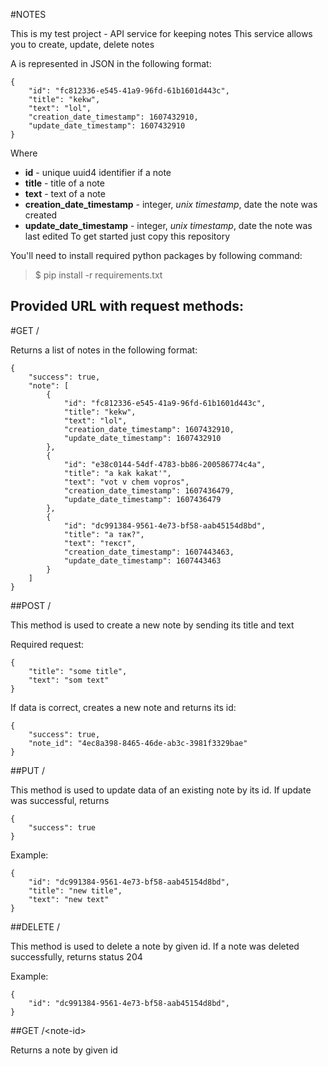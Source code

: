 #NOTES

This is my test project - API service for keeping notes 
This service allows you to create, update, delete notes

A is represented in JSON in the following format:

    {
        "id": "fc812336-e545-41a9-96fd-61b1601d443c",
        "title": "kekw",
        "text": "lol",
        "creation_date_timestamp": 1607432910,
        "update_date_timestamp": 1607432910
    }

Where 
* __id__ - unique uuid4 identifier if a note
* __title__ - title of a note
* __text__ - text of a note
* __creation_date_timestamp__ - integer, _unix timestamp_, date the note was created
* __update_date_timestamp__ - integer, _unix timestamp_, date the note was last edited
To get started just copy this repository

You'll need to install required python packages by following command:

> $ pip install -r requirements.txt

## Provided URL with request methods:

#GET / 

Returns a list of notes in the following format:

    {
        "success": true,
        "note": [
            {
                "id": "fc812336-e545-41a9-96fd-61b1601d443c",
                "title": "kekw",
                "text": "lol",
                "creation_date_timestamp": 1607432910,
                "update_date_timestamp": 1607432910
            },
            {
                "id": "e38c0144-54df-4783-bb86-200586774c4a",
                "title": "a kak kakat'",
                "text": "vot v chem vopros",
                "creation_date_timestamp": 1607436479,
                "update_date_timestamp": 1607436479
            },
            {
                "id": "dc991384-9561-4e73-bf58-aab45154d8bd",
                "title": "а так?",
                "text": "текст",
                "creation_date_timestamp": 1607443463,
                "update_date_timestamp": 1607443463
            }
        ]
    }

##POST /

This method is used to create a new note by sending its title and text

Required request:

    {
        "title": "some title",
        "text": "som text"
    }

If data is correct, creates a new note and returns its id:

    {
        "success": true,
        "note_id": "4ec8a398-8465-46de-ab3c-3981f3329bae"
    }


##PUT / 

This method is used to update data of an existing note by its id. If update was successful, returns 
    
    {
        "success": true
    }

Example:

    {
        "id": "dc991384-9561-4e73-bf58-aab45154d8bd",
        "title": "new title",
        "text": "new text"
    }

##DELETE / 

This method is used to delete a note by given id. If a note was deleted successfully, returns status 204

Example:

    {
        "id": "dc991384-9561-4e73-bf58-aab45154d8bd",
    }

##GET /\<note-id>

Returns a note by given id